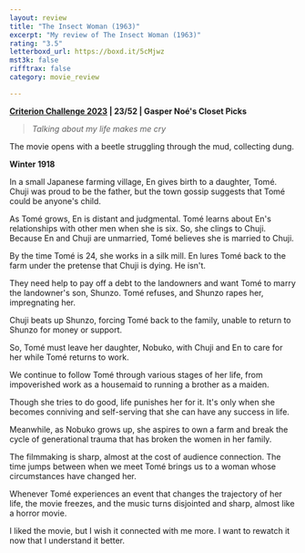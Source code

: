```yaml
---
layout: review
title: "The Insect Woman (1963)"
excerpt: "My review of The Insect Woman (1963)"
rating: "3.5"
letterboxd_url: https://boxd.it/5cMjwz
mst3k: false
rifftrax: false
category: movie_review

---
```


<a href="https://boxd.it/pXW6q/detail" title="Criterion Challenge 2023" style="font-weight: bold;">Criterion Challenge 2023</a><b> | 23/52 | Gasper Noé's Closet Picks</b>

<blockquote><i>Talking about my life makes me cry</i></blockquote>

The movie opens with a beetle struggling through the mud, collecting dung.

<b>Winter 1918</b>

In a small Japanese farming village, En gives birth to a daughter, Tomé. Chuji was proud to be the father, but the town gossip suggests that Tomé could be anyone's child.

As Tomé grows, En is distant and judgmental. Tomé learns about En's relationships with other men when she is six. So, she clings to Chuji. Because En and Chuji are unmarried, Tomé believes she is married to Chuji.

By the time Tomé is 24, she works in a silk mill. En lures Tomé back to the farm under the pretense that Chuji is dying. He isn't.

They need help to pay off a debt to the landowners and want Tomé to marry the landowner's son, Shunzo. Tomé refuses, and Shunzo rapes her, impregnating her.

Chuji beats up Shunzo, forcing Tomé back to the family, unable to return to Shunzo for money or support.

So, Tomé must leave her daughter, Nobuko, with Chuji and En to care for her while Tomé returns to work.

We continue to follow Tomé through various stages of her life, from impoverished work as a housemaid to running a brother as a maiden.

Though she tries to do good, life punishes her for it. It's only when she becomes conniving and self-serving that she can have any success in life.

Meanwhile, as Nobuko grows up, she aspires to own a farm and break the cycle of generational trauma that has broken the women in her family.

The filmmaking is sharp, almost at the cost of audience connection. The time jumps between when we meet Tomé brings us to a woman whose circumstances have changed her.

Whenever Tomé experiences an event that changes the trajectory of her life, the movie freezes, and the music turns disjointed and sharp, almost like a horror movie.

I liked the movie, but I wish it connected with me more. I want to rewatch it now that I understand it better.